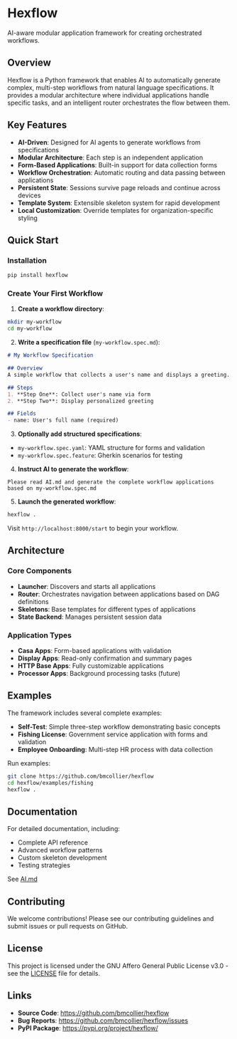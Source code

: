 # Hexflow

AI-aware modular application framework for creating orchestrated workflows.

## Overview

Hexflow is a Python framework that enables AI to automatically generate complex, multi-step workflows from natural language specifications. It provides a modular architecture where individual applications handle specific tasks, and an intelligent router orchestrates the flow between them.

## Key Features

- **AI-Driven**: Designed for AI agents to generate workflows from specifications
- **Modular Architecture**: Each step is an independent application
- **Form-Based Applications**: Built-in support for data collection forms
- **Workflow Orchestration**: Automatic routing and data passing between applications
- **Persistent State**: Sessions survive page reloads and continue across devices
- **Template System**: Extensible skeleton system for rapid development
- **Local Customization**: Override templates for organization-specific styling

## Quick Start

### Installation

```bash
pip install hexflow
```

### Create Your First Workflow

1. **Create a workflow directory**:
```bash
mkdir my-workflow
cd my-workflow
```

2. **Write a specification file** (`my-workflow.spec.md`):
```markdown
# My Workflow Specification

## Overview
A simple workflow that collects a user's name and displays a greeting.

## Steps
1. **Step One**: Collect user's name via form
2. **Step Two**: Display personalized greeting

## Fields
- name: User's full name (required)
```

3. **Optionally add structured specifications**:
- `my-workflow.spec.yaml`: YAML structure for forms and validation
- `my-workflow.spec.feature`: Gherkin scenarios for testing

4. **Instruct AI to generate the workflow**:
```
Please read AI.md and generate the complete workflow applications based on my-workflow.spec.md
```

5. **Launch the generated workflow**:
```bash
hexflow .
```

Visit `http://localhost:8000/start` to begin your workflow.

## Architecture

### Core Components

- **Launcher**: Discovers and starts all applications
- **Router**: Orchestrates navigation between applications based on DAG definitions
- **Skeletons**: Base templates for different types of applications
- **State Backend**: Manages persistent session data

### Application Types

- **Casa Apps**: Form-based applications with validation
- **Display Apps**: Read-only confirmation and summary pages
- **HTTP Base Apps**: Fully customizable applications
- **Processor Apps**: Background processing tasks (future)

## Examples

The framework includes several complete examples:

- **Self-Test**: Simple three-step workflow demonstrating basic concepts
- **Fishing License**: Government service application with forms and validation
- **Employee Onboarding**: Multi-step HR process with data collection

Run examples:
```bash
git clone https://github.com/bmcollier/hexflow
cd hexflow/examples/fishing
hexflow .
```

## Documentation

For detailed documentation, including:
- Complete API reference
- Advanced workflow patterns
- Custom skeleton development
- Testing strategies

See [AI.md](https://github.com/bmcollier/hexflow/blob/main/AI.md)

## Contributing

We welcome contributions! Please see our contributing guidelines and submit issues or pull requests on GitHub.

## License

This project is licensed under the GNU Affero General Public License v3.0 - see the [LICENSE](LICENSE) file for details.

## Links

- **Source Code**: https://github.com/bmcollier/hexflow
- **Bug Reports**: https://github.com/bmcollier/hexflow/issues
- **PyPI Package**: https://pypi.org/project/hexflow/